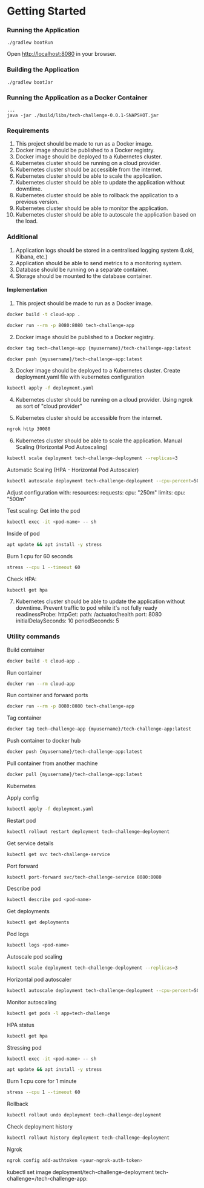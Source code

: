 # Getting Started

### Running the Application

```
./gradlew bootRun
```

Open [http://localhost:8080](http://localhost:8080) in your browser.

### Building the Application

```
./gradlew bootJar
```

### Running the Application as a Docker Container

```
...
java -jar ./build/libs/tech-challenge-0.0.1-SNAPSHOT.jar
```

### Requirements

1. This project should be made to run as a Docker image.
2. Docker image should be published to a Docker registry.
3. Docker image should be deployed to a Kubernetes cluster.
4. Kubernetes cluster should be running on a cloud provider.
5. Kubernetes cluster should be accessible from the internet.
6. Kubernetes cluster should be able to scale the application.
7. Kubernetes cluster should be able to update the application without downtime.
8. Kubernetes cluster should be able to rollback the application to a previous version.
9. Kubernetes cluster should be able to monitor the application.
10. Kubernetes cluster should be able to autoscale the application based on the load.

### Additional
1. Application logs should be stored in a centralised logging system (Loki, Kibana, etc.)
2. Application should be able to send metrics to a monitoring system.
3. Database should be running on a separate container.
4. Storage should be mounted to the database container.


#### Implementation
1. This project should be made to run as a Docker image.

```bash
docker build -t cloud-app .
```
```bash
docker run --rm -p 8080:8080 tech-challenge-app
```
2. Docker image should be published to a Docker registry.
```bash
docker tag tech-challenge-app {myusername}/tech-challenge-app:latest
```
```bash
docker push {myusername}/tech-challenge-app:latest
```
3. Docker image should be deployed to a Kubernetes cluster.
Create deployment.yaml file with kubernetes configuration
```bash
kubectl apply -f deployment.yaml
```
4. Kubernetes cluster should be running on a cloud provider.
Using ngrok as sort of "cloud provider"

5. Kubernetes cluster should be accessible from the internet.
```bash
ngrok http 30080
```
6. Kubernetes cluster should be able to scale the application.
Manual Scaling (Horizontal Pod Autoscaling)
```bash
kubectl scale deployment tech-challenge-deployment --replicas=3
```
Automatic Scaling (HPA - Horizontal Pod Autoscaler)
```bash
kubectl autoscale deployment tech-challenge-deployment --cpu-percent=50 --min=1 --max=5
```

Adjust configuration with:
resources:
  requests:
    cpu: "250m"
  limits:
    cpu: "500m"

Test scaling:
Get into the pod
```bash
kubectl exec -it <pod-name> -- sh
```
Inside of pod
```bash
apt update && apt install -y stress
```
Burn 1 cpu for 60 seconds
```bash
stress --cpu 1 --timeout 60
```

Check HPA:
```bash
kubectl get hpa
```

7. Kubernetes cluster should be able to update the application without downtime.
Prevent traffic to pod while it's not fully ready
readinessProbe:
  httpGet:
    path: /actuator/health
    port: 8080
  initialDelaySeconds: 10
  periodSeconds: 5

### Utility commands

Build container
```bash
docker build -t cloud-app .
```
Run container
```bash
docker run --rm cloud-app
```
Run container and forward ports
```bash
docker run --rm -p 8080:8080 tech-challenge-app
```
Tag container
```bash
docker tag tech-challenge-app {myusername}/tech-challenge-app:latest
```
Push container to docker hub
```bash
docker push {myusername}/tech-challenge-app:latest
```
Pull container from another machine
```bash
docker pull {myusername}/tech-challenge-app:latest
```

Kubernetes

Apply config
```bash
kubectl apply -f deployment.yaml
```
Restart pod
```bash
kubectl rollout restart deployment tech-challenge-deployment
```
Get service details
```bash
kubectl get svc tech-challenge-service
```
Port forward
```bash
kubectl port-forward svc/tech-challenge-service 8080:8080
```
Describe pod
```bash
kubectl describe pod <pod-name>
```
Get deployments
```bash
kubectl get deployments
```
Pod logs
```bash
kubectl logs <pod-name>
```

Autoscale pod scaling
```bash
kubectl scale deployment tech-challenge-deployment --replicas=3
```
Horizontal pod autoscaler
```bash
kubectl autoscale deployment tech-challenge-deployment --cpu-percent=50 --min=1 --max=5
```
Monitor autoscaling
```bash
kubectl get pods -l app=tech-challenge
```
HPA status
```bash
kubectl get hpa
```


Stressing pod
```bash
kubectl exec -it <pod-name> -- sh
```
```bash
apt update && apt install -y stress
```
Burn 1 cpu core for 1 minute
```bash
stress --cpu 1 --timeout 60
```

Rollback
```bash
kubectl rollout undo deployment tech-challenge-deployment
```

Check deployment history
```bash
kubectl rollout history deployment tech-challenge-deployment
```

Ngrok
```bash
ngrok config add-authtoken <your-ngrok-auth-token>
```

kubectl set image deployment/tech-challenge-deployment tech-challenge=<username>/tech-challenge-app:<version>